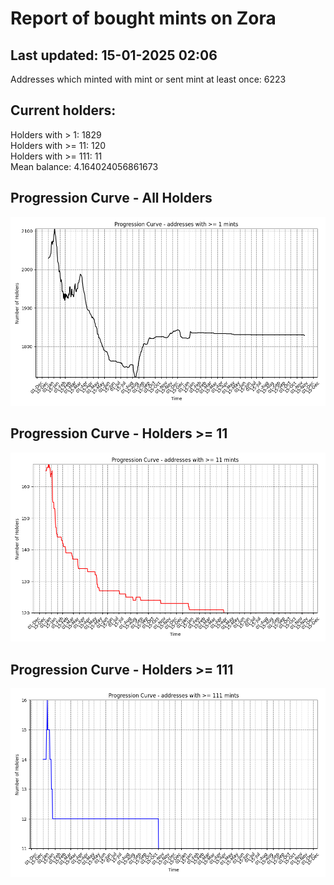 # Report of bought mints on Zora
## Last updated: 15-01-2025 02:06
Addresses which minted with mint or sent mint at least once: 6223

## Current holders:
Holders with > 1: 1829  
Holders with >= 11: 120  
Holders with >= 111: 11  
Mean balance: 4.164024056861673  

## Progression Curve - All Holders
![addresses with >= 1 mint](progression_curve_all.png)
## Progression Curve - Holders >= 11
![addresses with >= 11 mints](progression_curve_gt_11.png)
## Progression Curve - Holders >= 111
![addresses with >= 111 mints](progression_curve_gt_111.png)
